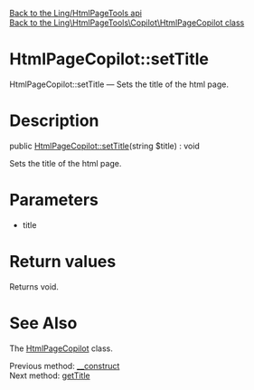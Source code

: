 [Back to the Ling/HtmlPageTools api](https://github.com/lingtalfi/HtmlPageTools/blob/master/doc/api/Ling/HtmlPageTools.md)<br>
[Back to the Ling\HtmlPageTools\Copilot\HtmlPageCopilot class](https://github.com/lingtalfi/HtmlPageTools/blob/master/doc/api/Ling/HtmlPageTools/Copilot/HtmlPageCopilot.md)


HtmlPageCopilot::setTitle
================



HtmlPageCopilot::setTitle — Sets the title of the html page.




Description
================


public [HtmlPageCopilot::setTitle](https://github.com/lingtalfi/HtmlPageTools/blob/master/doc/api/Ling/HtmlPageTools/Copilot/HtmlPageCopilot/setTitle.md)(string $title) : void




Sets the title of the html page.




Parameters
================


- title

    


Return values
================

Returns void.








See Also
================

The [HtmlPageCopilot](https://github.com/lingtalfi/HtmlPageTools/blob/master/doc/api/Ling/HtmlPageTools/Copilot/HtmlPageCopilot.md) class.

Previous method: [__construct](https://github.com/lingtalfi/HtmlPageTools/blob/master/doc/api/Ling/HtmlPageTools/Copilot/HtmlPageCopilot/__construct.md)<br>Next method: [getTitle](https://github.com/lingtalfi/HtmlPageTools/blob/master/doc/api/Ling/HtmlPageTools/Copilot/HtmlPageCopilot/getTitle.md)<br>

